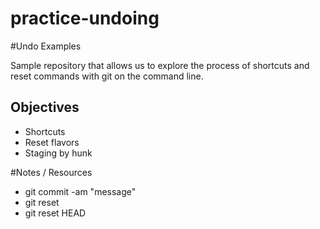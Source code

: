 practice-undoing
================

#Undo Examples

Sample repository that allows us to explore the process of shortcuts and reset commands with git on the command line.

## Objectives
* Shortcuts
* Reset flavors
* Staging by hunk

#Notes / Resources
* git commit -am "message"
* git reset
* git reset HEAD